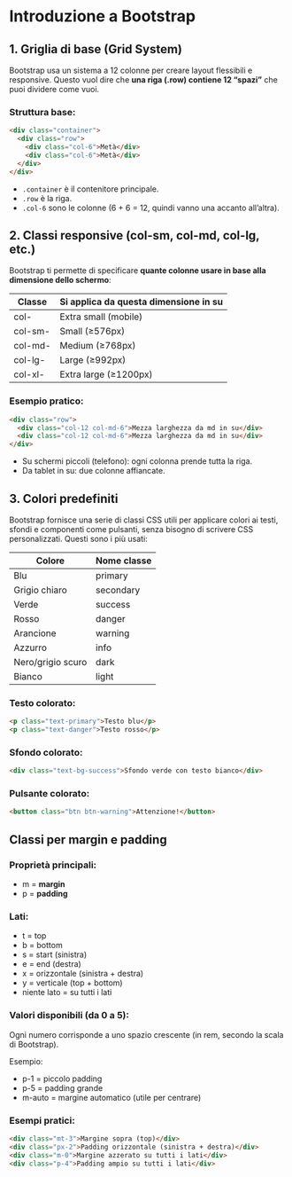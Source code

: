 # Introduzione a Bootstrap

## 1. Griglia di base (Grid System)

Bootstrap usa un sistema a 12 colonne per creare layout flessibili e responsive. Questo vuol dire che **una riga (.row) contiene 12 “spazi”** che puoi dividere come vuoi.

### Struttura base:

```html
<div class="container">
  <div class="row">
    <div class="col-6">Metà</div>
    <div class="col-6">Metà</div>
  </div>
</div>
```

- `.container` è il contenitore principale.
- `.row` è la riga.
- `.col-6` sono le colonne (6 + 6 = 12, quindi vanno una accanto all’altra).

## 2. Classi responsive (col-sm, col-md, col-lg, etc.)

Bootstrap ti permette di specificare **quante colonne usare in base alla dimensione dello schermo**:

|Classe |Si applica da questa dimensione in su|
|-------|-------------------------------------|
|col-   |Extra small (mobile)                 |
|col-sm-|Small (≥576px)                       |
|col-md-|Medium (≥768px)                      |
|col-lg-|Large (≥992px)                       |
|col-xl-|Extra large (≥1200px)                |

### Esempio pratico:

```html
<div class="row">
  <div class="col-12 col-md-6">Mezza larghezza da md in su</div>
  <div class="col-12 col-md-6">Mezza larghezza da md in su</div>
</div>
```

- Su schermi piccoli (telefono): ogni colonna prende tutta la riga.
- Da tablet in su: due colonne affiancate.

## 3. Colori predefiniti

Bootstrap fornisce una serie di classi CSS utili per applicare colori ai testi, sfondi e componenti come pulsanti, senza bisogno di scrivere CSS personalizzati. Questi sono i più usati:

Colore|Nome classe
------|-----------
Blu|primary
Grigio chiaro|secondary
Verde|success
Rosso|danger
Arancione|warning
Azzurro|info
Nero/grigio scuro|dark
Bianco|light

### Testo colorato:

```html
<p class="text-primary">Testo blu</p>
<p class="text-danger">Testo rosso</p>
```

### Sfondo colorato:

```html
<div class="text-bg-success">Sfondo verde con testo bianco</div>
```

### Pulsante colorato:

```html
<button class="btn btn-warning">Attenzione!</button>
```

## Classi per margin e padding

### Proprietà principali:
- m = **margin**
- p = **padding**

### Lati:

- t = top
- b = bottom
- s = start (sinistra)
- e = end (destra)
- x = orizzontale (sinistra + destra)
- y = verticale (top + bottom)
- niente lato = su tutti i lati

### Valori disponibili (da 0 a 5):

Ogni numero corrisponde a uno spazio crescente (in rem, secondo la scala di Bootstrap).

Esempio:
- p-1 = piccolo padding
- p-5 = padding grande
- m-auto = margine automatico (utile per centrare)

### Esempi pratici:

```html
<div class="mt-3">Margine sopra (top)</div>
<div class="px-2">Padding orizzontale (sinistra + destra)</div>
<div class="m-0">Margine azzerato su tutti i lati</div>
<div class="p-4">Padding ampio su tutti i lati</div>
```
